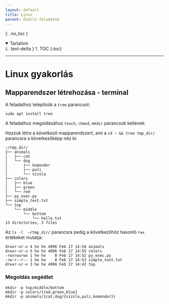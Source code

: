 ```yaml
---
layout: default
title: Linux
parent: Önálló feladatok
---
```


{: .no_toc }

<details open markdown="block">
  <summary>
    Tartalom
  </summary>
  {: .text-delta }
1. TOC
{:toc}
</details>

---


# Linux gyakorlás

## Mapparendszer létrehozása - terminal

A feladathoz telepítsük a `tree` parancsot: 
```
sudo apt install tree
```

A feladathoz megoldásához `touch`, `chmod`, `mkdir` parancsok kellenek. 

Hozzuk létre a következő mapparendszert, ami a `cd ~ && tree tmp_dir/` parancsra a következőképp néz ki:

```
~/tmp_dir/
├── animals
│   ├── cat
│   └── dog
│       ├── komondor
│       ├── puli
│       └── vizsla
├── colors
│   ├── blue
│   ├── green
│   └── red
├── py_exec.py
├── simple_text.txt
└── top
    └── middle
        └── bottom
            └── hello.txt
13 directories, 3 files
```

Az `ls -l  ~/tmp_dir/` parancsra pedig a következőhöz hasonló `rwx` értékeket mutatja:

```
drwxr-xr-x 4 he he 4096 Feb 17 14:54 animals
drwxr-xr-x 5 he he 4096 Feb 17 14:55 colors
-rwxrwxrwx 1 he he    0 Feb 17 14:52 py_exec.py
-rw-r--r-- 1 he he    0 Feb 17 14:53 simple_text.txt
drwxr-xr-x 3 he he 4096 Feb 17 14:43 top
```



### Megoldás segédlet

```
mkdir -p top/middle/bottom
mkdir -p colors/{red,green,blue}
mkdir -p animals/{cat,dog/{vizsla,puli,komondor}}
```